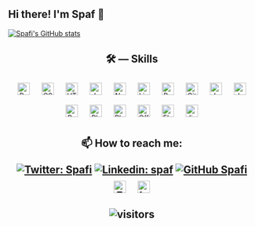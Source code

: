 <h2>Hi there! I'm Spaf 👋</h2>

<!--
**Spafi/Spafi** is a ✨ _special_ ✨ repository because its `README.md` (this file) appears on your GitHub profile.

Here are some ideas to get you started:

- 🔭 I’m currently working on ...
- 🌱 I’m currently learning ...
- 👯 I’m looking to collaborate on ...
- 🤔 I’m looking for help with ...
- 💬 Ask me about ...
- 📫 How to reach me: ...
- 😄 Pronouns: ...
- ⚡ Fun fact: ...
-->
<script src="https://embed.github.com/view/3d/Spafi/Spafi/blob/main/spafi-2020.stl"></script>

[![Spafi's GitHub stats](https://github-readme-stats.vercel.app/api?username=Spafi)](https://github.com/Spafi/github-readme-stats)

<!--
[![Top Langs](https://github-readme-stats.vercel.app/api/top-langs/?username=Spafi)](https://github.com/Spafi/github-readme-stats)
-->

<h2 align="center">🛠 — Skills</h2>
 
<div align="center">  
<img style="margin: 10px" src="https://img.icons8.com/color/48/000000/bootstrap.png" alt="Bootstrap" height="25"/>
<img style="margin: 10px" src="https://img.icons8.com/color/48/000000/css3.png" alt="CSS3" height="25" />  
<img style="margin: 10px" src="https://img.icons8.com/nolan/64/html-5.png" alt="HTML5" height="25" />  
<img style="margin: 10px" src="https://img.icons8.com/color/48/000000/javascript.png" alt="JavaScript" height="25" />  
<img style="margin: 10px" src="https://img.icons8.com/color/48/000000/nodejs.png" alt="Node.js" height="25" />  
<img style="margin: 10px" src="https://img.icons8.com/color/48/000000/linux.png" alt="Linux" height="25" />  
<img style="margin: 10px" src="https://img.icons8.com/color/48/000000/postgreesql.png" alt="PostgreSQL" height="25" />  
<img style="margin: 10px" src="https://www.vectorlogo.zone/logos/git-scm/git-scm-icon.svg" alt="Git" height="25" />  
<img style="margin: 10px" src="https://img.icons8.com/color/48/000000/java-coffee-cup-logo.png" alt="Java" height="25"/>
<img style="margin: 10px" src="https://img.icons8.com/color/48/000000/python.png" alt="Java" height="25"/>
<img style="margin: 10px" src="https://img.icons8.com/plasticine/100/000000/bash.png" alt="Bash" height="25"/>
<img style="margin: 10px" src="https://img.icons8.com/color/48/000000/adobe-photoshop.png" alt="Photoshop" height="25"/>
<img style="margin: 10px" src="https://img.icons8.com/fluent/48/000000/blender-3d.png" alt="Blender" height="25"/>
<img style="margin: 10px" src="https://img.icons8.com/color/48/000000/office-365.png"  alt="Office" height="25"/>
<img style="margin: 10px" src="https://www.vectorlogo.zone/logos/pocoo_flask/pocoo_flask-ar21.svg" alt="Flask" height="25"/> 
<img style="margin: 10px" src="https://www.vectorlogo.zone/logos/pocoo_jinja/pocoo_jinja-ar21.svg" alt="Jinja" height="25"/>
 
</div>  

<h2 align="center"> 📫 How to reach me: </div>

[![Twitter: Spafi](https://img.shields.io/twitter/follow/CristianSpafiu?style=social)](https://twitter.com/CristianSpafiu)
[![Linkedin: spaf](https://img.shields.io/badge/-spaf-blue?style=flat-square&logo=Linkedin&logoColor=white&link=https://www.linkedin.com/in/spaf/)](https://www.linkedin.com/in/spaf/)
[![GitHub Spafi](https://img.shields.io/github/followers/spafi?label=follow&style=social)](https://github.com/Spafi)
<a href="https://www.facebook.com/spafiul/"><img style="margin: 10px" src="https://img.icons8.com/fluent/48/000000/facebook-new.png" alt="Facebook" height="25"/></a>
<a href="https://www.instagram.com/s.p.af/"><img style="margin: 10px" src="https://img.icons8.com/fluent/48/000000/instagram-new.png" alt="Instagram" height="25"/></a>

  ![visitors](https://visitor-badge.glitch.me/badge?page_id=Spafi.Spafi)
